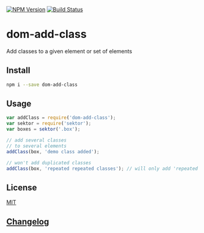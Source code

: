 [![NPM Version](http://img.shields.io/npm/v/dom-add-class.svg?style=flat)](https://npmjs.org/package/dom-add-class)
[![Build Status](http://img.shields.io/travis/royriojas/dom-add-class.svg?style=flat)](https://travis-ci.org/royriojas/dom-add-class)

# dom-add-class
Add classes to a given element or set of elements

## Install

```bash
npm i --save dom-add-class
```

## Usage

```javascript
var addClass = require('dom-add-class');
var sektor = require('sektor');
var boxes = sektor('.box');

// add several classes
// to several elements
addClass(box, 'demo class added');

// won't add duplicated classes
addClass(box, 'repeated repeated classes'); // will only add 'repeated classes'
```

## License

[MIT](./LICENSE)

## [Changelog](./changelog.md)
